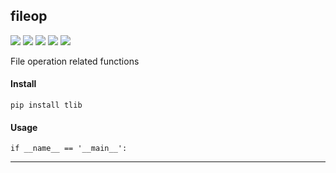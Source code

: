 ## **fileop**
[![](https://img.shields.io/badge/Project-fileop-yellow.svg)]()
[![](https://img.shields.io/badge/Python-2.7-green.svg)]()
[![](https://img.shields.io/badge/Python-3.6-green.svg)]()
[![](https://img.shields.io/badge/Email-tao.xu2008@outlook.com-red.svg)]()
[![](https://img.shields.io/badge/Blog-https://txu2008.github.io-red.svg)][1]

File operation related functions

#### Install
    pip install tlib

#### Usage
    if __name__ == '__main__':


***
[1]: https://txu2008.github.io